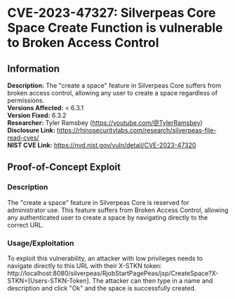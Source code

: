 # CVE-2023-47327: Silverpeas Core Space Create Function is vulnerable to Broken Access Control

## Information
**Description:** The "create a space" feature in Silverpeas Core suffers from broken access control, allowing any user to create a space regardless of permissions. <br> 
**Versions Affected:** < 6.3.1 <br> 
**Version Fixed:** 6.3.2  <br> 
**Researcher:** Tyler Ramsbey (https://youtube.com/@TylerRamsbey)  
**Disclosure Link:** https://rhinosecuritylabs.com/research/silverpeas-file-read-cves/  
**NIST CVE Link:** https://nvd.nist.gov/vuln/detail/CVE-2023-47320  

## Proof-of-Concept Exploit
### Description
The "create a space" feature in Silverpeas Core is reserved for administrator use. This feature suffers from Broken Access Control, allowing any authenticated user to create a space by navigating directly to the correct URL.  

### Usage/Exploitation
To exploit this vulnerability, an attacker with low privileges needs to navigate directly to this URL with their X-STKN token: http://localhost:8080/silverpeas/RjobStartPagePeas/jsp/CreateSpace?X-STKN=[Users-STKN-Token]. The attacker can then type in a name and description and click "Ok" and the space is successfully created. 
